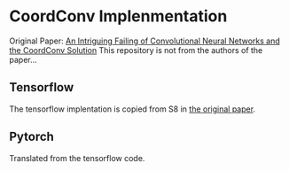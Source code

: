 # CoordConv Implenmentation

Original Paper: [An Intriguing Failing of Convolutional Neural Networks and the CoordConv Solution][original paper]
This repository is not from the authors of the paper...

[original paper]: http://arxiv.org/abs/1807.03247

## Tensorflow
The tensorflow implentation is copied from S8 in [the original paper][original paper].

## Pytorch
Translated from the tensorflow code.
